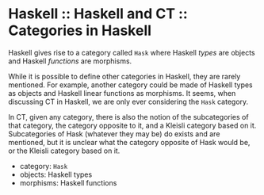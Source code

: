 # Haskell :: Haskell and CT :: Categories in Haskell

Haskell gives rise to a category called `Hask` where Haskell *types* are objects and Haskell *functions* are morphisms.

While it is possible to define other categories in Haskell, they are rarely mentioned. For example, another category could be made of Haskell types as objects and Haskell linear functions as morphisms. It seems, when discussing CT in Haskell, we are only ever considering the `Hask` category.

In CT, given any category, there is also the notion of the subcategories of that category, the category opposite to it, and a Kleisli category based on it. Subcategories of Hask (whatever they may be) do exists and are mentioned, but it is unclear what the category opposite of Hask would be, or the Kleisli category based on it.

- category: `Hask`
- objects: Haskell types
- morphisms: Haskell functions

